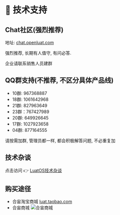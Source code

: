# 💬 技术支持

## Chat社区(强烈推荐)

地址: [chat.openluat.com](https://chat.openluat.com)

强烈推荐, 长期有人值守, 有问必答.

企业请联系销售人员建群

## QQ群支持(不推荐, 不区分具体产品线)

* 10群: 967368887
* 18群: 1061642968
* 21群: 827963649
* 23群：767427989
* 20群: 649926645
* 17群: 1027923658
* 04群: 877164555

请按需加群, 管理员都一样, 都会积极解答问题, 不必重复加

## 技术杂谈

点击访问 👉 [LuatOS技术杂谈](../blog/index.md)

## 购买途径

* 合宙淘宝商城 [luat.taobao.com](https://luat.taobao.com)
* 合宙商城 ![合宙商城](luatos_shop.jpg)
